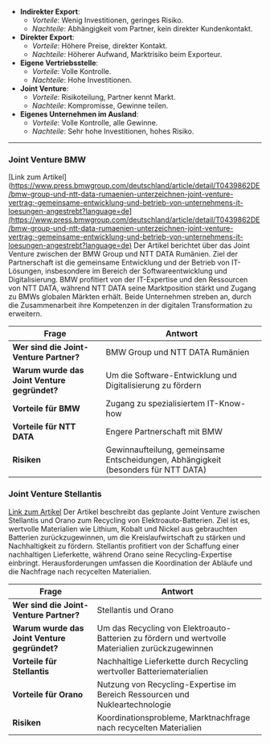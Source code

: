 - **Indirekter Export**:
    - _Vorteile_: Wenig Investitionen, geringes Risiko.
    - _Nachteile_: Abhängigkeit vom Partner, kein direkter Kundenkontakt.
- **Direkter Export**:
    - _Vorteile_: Höhere Preise, direkter Kontakt.
    - _Nachteile_: Höherer Aufwand, Marktrisiko beim Exporteur.
- **Eigene Vertriebsstelle**:
    - _Vorteile_: Volle Kontrolle.
    - _Nachteile_: Hohe Investitionen.
- **Joint Venture**:
    - _Vorteile_: Risikoteilung, Partner kennt Markt.
    - _Nachteile_: Kompromisse, Gewinne teilen.
- **Eigenes Unternehmen im Ausland**:
    - _Vorteile_: Volle Kontrolle, alle Gewinne.
    - _Nachteile_: Sehr hohe Investitionen, hohes Risiko.

___
### Joint Venture BMW

[Link zum Artikel](https://www.press.bmwgroup.com/deutschland/article/detail/T0439862DE/bmw-group-und-ntt-data-rumaenien-unterzeichnen-joint-venture-vertrag:-gemeinsame-entwicklung-und-betrieb-von-unternehmens-it-loesungen-angestrebt?language=de](https://www.press.bmwgroup.com/deutschland/article/detail/T0439862DE/bmw-group-und-ntt-data-rumaenien-unterzeichnen-joint-venture-vertrag:-gemeinsame-entwicklung-und-betrieb-von-unternehmens-it-loesungen-angestrebt?language=de)
Der Artikel berichtet über das Joint Venture zwischen der BMW Group und NTT DATA Rumänien. Ziel der Partnerschaft ist die gemeinsame Entwicklung und der Betrieb von IT-Lösungen, insbesondere im Bereich der Softwareentwicklung und Digitalisierung. BMW profitiert von der IT-Expertise und den Ressourcen von NTT DATA, während NTT DATA seine Marktposition stärkt und Zugang zu BMWs globalen Märkten erhält. Beide Unternehmen streben an, durch die Zusammenarbeit ihre Kompetenzen in der digitalen Transformation zu erweitern.

| **Frage**                                    | **Antwort**                                                                        |
| -------------------------------------------- | ---------------------------------------------------------------------------------- |
| **Wer sind die Joint-Venture Partner?**      | BMW Group und NTT DATA Rumänien                                                    |
| **Warum wurde das Joint Venture gegründet?** | Um die Software-Entwicklung und Digitalisierung zu fördern                         |
| **Vorteile für BMW**                         | Zugang zu spezialisiertem IT-Know-how                                              |
| **Vorteile für NTT DATA**                    | Engere Partnerschaft mit BMW                                                       |
| **Risiken**                                  | Gewinnaufteilung, gemeinsame Entscheidungen, Abhängigkeit (besonders für NTT DATA) |

### Joint Venture Stellantis

[Link zum Artikel](https://de.marketscreener.com/kurs/aktie/STELLANTIS-N-V-117814143/news/Stellantis-und-Orano-geben-geplantes-Joint-Venture-zum-Recycling-von-Elektroauto-Batterien-auf-47939374/)
Der Artikel beschreibt das geplante Joint Venture zwischen Stellantis und Orano zum Recycling von Elektroauto-Batterien. Ziel ist es, wertvolle Materialien wie Lithium, Kobalt und Nickel aus gebrauchten Batterien zurückzugewinnen, um die Kreislaufwirtschaft zu stärken und Nachhaltigkeit zu fördern. Stellantis profitiert von der Schaffung einer nachhaltigen Lieferkette, während Orano seine Recycling-Expertise einbringt. Herausforderungen umfassen die Koordination der Abläufe und die Nachfrage nach recycelten Materialien.

| **Frage**                                    | **Antwort**                                                                        |
| -------------------------------------------- | ---------------------------------------------------------------------------------- |
| **Wer sind die Joint-Venture Partner?**      | Stellantis und Orano                                                               |
| **Warum wurde das Joint Venture gegründet?** | Um das Recycling von Elektroauto-Batterien zu fördern und wertvolle Materialien zurückzugewinnen |
| **Vorteile für Stellantis**                  | Nachhaltige Lieferkette durch Recycling wertvoller Batteriematerialien              |
| **Vorteile für Orano**                       | Nutzung von Recycling-Expertise im Bereich Ressourcen und Nukleartechnologie        |
| **Risiken**                                  | Koordinationsprobleme, Marktnachfrage nach recycelten Materialien                  |




